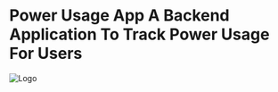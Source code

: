 # Power Usage App A Backend Application To Track Power Usage For Users

![Logo]([https://i.ibb.co/M2TvhHG/TG.jpg](https://www.linkpicture.com/q/Screenshot-2023-03-03-101138.png))
